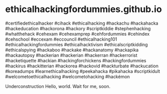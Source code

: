 # ethicalhackingfordummies.github.io
#certifiedethicalhacker #cihack #ethicalhacking #hackachu #hackahacka #hackeducation #hackorona #hackory #scriptkiddie #stephenhacking #whatthehack #cehexam #cehexamprep #cehfordummies #cehindex #cehschool #eccexam #eccouncil #ethicalhacking101 #ethicalhackingfordummies #ethicalhacktivism #ethicalscriptkidding #ethicalspying #hackaboo #hackake #hackanatomy #hackapika #hackautopsy #hackerian #hackerian #hackerran #hackerrorist #hacketiquette #hackian #hackingforchickens #hackingfordummies #hackirus #hackitterian #hackorea #hackovid #hackturbate #hackucation #koreadumps #learnethicalhacking #peekahacka #pikahacka #scriptkidult #welcometoethicalhacking #welcometohacking #hackémon


Underconstruction
Hello, world. Wait for me, soon.
